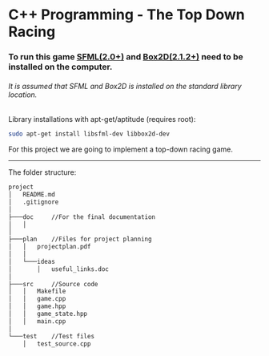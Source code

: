 # C++ Programming - The Top Down Racing

### To run this game [SFML(2.0+)][] and [Box2D(2.1.2+)][] need to be installed on the computer.
###### It is assumed that SFML and Box2D is installed on the standard library location.

Library installations with apt-get/aptitude (requires root): 

```sh
sudo apt-get install libsfml-dev libbox2d-dev
```

For this project we are going to implement a top-down racing game.

---

The folder structure:

```sh
project
│   README.md
│   .gitignore
│
├───doc     //For the final documentation
│   │
│
├───plan    //Files for project planning
│   │   projectplan.pdf
│   │
│   └───ideas
│       │   useful_links.doc
│
├───src     //Source code
│   │   Makefile
│   │   game.cpp
│   │   game.hpp
│   │   game_state.hpp
│   │   main.cpp
│
└───test    //Test files
    │   test_source.cpp
```


[SFML(2.0+)]: http://www.sfml-dev.org/
[Box2D(2.1.2+)]: http://box2d.org/


